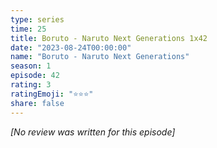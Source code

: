 ```yaml
---
type: series
time: 25
title: Boruto - Naruto Next Generations 1x42
date: "2023-08-24T00:00:00"
name: "Boruto - Naruto Next Generations"
season: 1
episode: 42
rating: 3
ratingEmoji: "⭐️⭐️⭐️"
share: false
---
```


_[No review was written for this episode]_